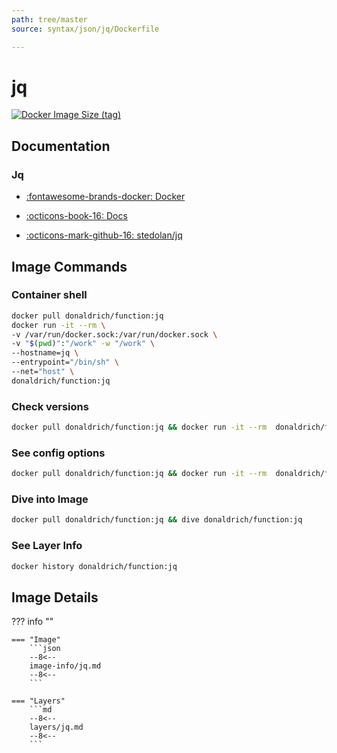 ```yaml
---
path: tree/master
source: syntax/json/jq/Dockerfile

---
```


# jq

[![Docker Image Size (tag)](https://img.shields.io/docker/image-size/donaldrich/function/jq?color=blue&label=donaldrich/function:jq&logo=docker&style=flat-square)](https://hub.docker.com/r/donaldrich/function/jq)

## Documentation

### Jq

* [:fontawesome-brands-docker: Docker](https://hub.docker.com/r/stedolan/jq)

* [:octicons-book-16: Docs](https://stedolan.github.io/jq)

* [:octicons-mark-github-16: stedolan/jq](https://github.com/stedolan/jq)

## Image Commands

### Container shell

```sh
docker pull donaldrich/function:jq
docker run -it --rm \
-v /var/run/docker.sock:/var/run/docker.sock \
-v "$(pwd)":"/work" -w "/work" \
--hostname=jq \
--entrypoint="/bin/sh" \
--net="host" \
donaldrich/function:jq
```

### Check versions

```sh
docker pull donaldrich/function:jq && docker run -it --rm  donaldrich/function:jq validate
```

### See config options

```sh
docker pull donaldrich/function:jq && docker run -it --rm  donaldrich/function:jq help
```

### Dive into Image

```sh
docker pull donaldrich/function:jq && dive donaldrich/function:jq
```

### See Layer Info

```sh
docker history donaldrich/function:jq
```

## Image Details

??? info ""

    === "Image"
        ```json
        --8<--
        image-info/jq.md
        --8<--
        ```

    === "Layers"
        ```md
        --8<--
        layers/jq.md
        --8<--
        ```
